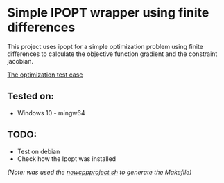 # Simple IPOPT wrapper using finite differences

This project uses ipopt for a simple optimization problem using finite differences to calculate the objective function gradient and the constraint jacobian.

[The optimization test case](http://ab-initio.mit.edu/wiki/index.php/NLopt_Tutorial "NLP Example")

## Tested on:

- Windows 10 - mingw64

## TODO:

- Test on debian
- Check how the Ipopt was installed

*(Note: was used the [newcppproject.sh](https://gist.github.com/caiofcm/83d4d3d2370546d846454ff74dea7348) to generate the Makefile)*
